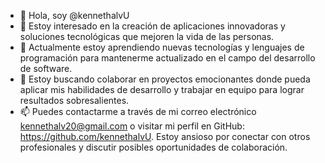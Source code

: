 - 👋 Hola, soy @kennethalvU
- 👀 Estoy interesado en la creación de aplicaciones innovadoras y soluciones tecnológicas que mejoren la vida de las personas.
- 🌱 Actualmente estoy aprendiendo nuevas tecnologías y lenguajes de programación para mantenerme actualizado en el campo del desarrollo de software.
- 💞️ Estoy buscando colaborar en proyectos emocionantes donde pueda aplicar mis habilidades de desarrollo y trabajar en equipo para lograr resultados sobresalientes.
- 📫 Puedes contactarme a través de mi correo electrónico kennethalv20@gmail.com o visitar mi perfil en GitHub: https://github.com/kennethalvU. Estoy ansioso por conectar con otros profesionales y discutir posibles oportunidades de colaboración.

<!---
kennethalvU/kennethalvU is a ✨ special ✨ repository because its `README.md` (this file) appears on your GitHub profile.
You can click the Preview link to take a look at your changes.
--->
